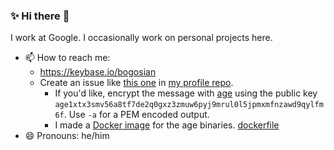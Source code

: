### ✨ Hi there 👋

I work at Google. I occasionally work on personal projects here.

- 📫 How to reach me:
  - https://keybase.io/bogosian
  - Create an issue like [this one](https://github.com/bogosj/bogosj/issues/1) in [my profile repo](https://github.com/bogosj/bogosj/issues).
    - If you'd like, encrypt the message with [age](http://age-encryption.org) using the public key `age1xtx3smv56a8tf7de2q0gxz3zmuw6pyj9mrul0l5jpmxmfnzawd9qylfm6f`. Use `-a` for a PEM encoded output.
    - I made a [Docker image](https://hub.docker.com/r/bogosj/age) for the age binaries. [dockerfile](https://github.com/bogosj/docker-age/blob/master/dockerfile)
- 😄 Pronouns: he/him

<!--
**bogosj/bogosj** is a ✨ _special_ ✨ repository because its `README.md` (this file) appears on your GitHub profile.

Here are some ideas to get you started:

- 🔭 I’m currently working on ...
- 🌱 I’m currently learning ...
- 👯 I’m looking to collaborate on ...
- 🤔 I’m looking for help with ...
- 💬 Ask me about ...
- 😄 Pronouns: ...
- ⚡ Fun fact: ...
-->
